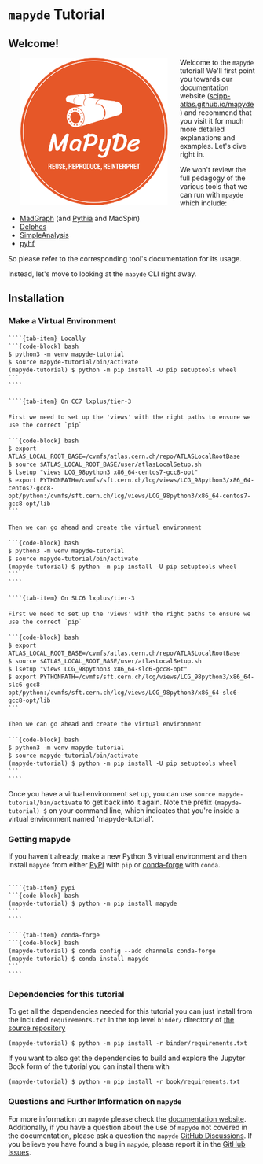# `mapyde` Tutorial

## Welcome!

<p align="center">
<a href="https://github.com/scipp-atlas/mapyde"><img src="https://raw.githubusercontent.com/scipp-atlas/mapyde/main/docs/assets/images/logo.svg" alt="Mapyde logo" width="300" role="img" align="left" hspace="25">
</a>
</p>

Welcome to the `mapyde` tutorial!
We'll first point you towards our documentation website ([scipp-atlas.github.io/mapyde](https://scipp-atlas.github.io/mapyde/)) and recommend that you visit it for much more detailed explanations and examples.
Let's dive right in.


We won't review the full pedagogy of the various tools that we can run with `mpayde` which include:
* [MadGraph](https://launchpad.net/mg5amcnlo) (and [Pythia](https://pythia.org/) and MadSpin)
* [Delphes](https://cp3.irmp.ucl.ac.be/projects/delphes)
* [SimpleAnalysis](https://simpleanalysis.docs.cern.ch/)
* [pyhf](https://pyhf.readthedocs.io/)

So please refer to the corresponding tool's documentation for its usage.

Instead, let's move to looking at the `mapyde` CLI right away.

## Installation

### Make a Virtual Environment

`````{tab-set}
````{tab-item} Locally
```{code-block} bash
$ python3 -m venv mapyde-tutorial
$ source mapyde-tutorial/bin/activate
(mapyde-tutorial) $ python -m pip install -U pip setuptools wheel
```
````

````{tab-item} On CC7 lxplus/tier-3

First we need to set up the 'views' with the right paths to ensure we use the correct `pip`

```{code-block} bash
$ export ATLAS_LOCAL_ROOT_BASE=/cvmfs/atlas.cern.ch/repo/ATLASLocalRootBase
$ source $ATLAS_LOCAL_ROOT_BASE/user/atlasLocalSetup.sh
$ lsetup "views LCG_98python3 x86_64-centos7-gcc8-opt"
$ export PYTHONPATH=/cvmfs/sft.cern.ch/lcg/views/LCG_98python3/x86_64-centos7-gcc8-opt/python:/cvmfs/sft.cern.ch/lcg/views/LCG_98python3/x86_64-centos7-gcc8-opt/lib
```

Then we can go ahead and create the virtual environment

```{code-block} bash
$ python3 -m venv mapyde-tutorial
$ source mapyde-tutorial/bin/activate
(mapyde-tutorial) $ python -m pip install -U pip setuptools wheel
```
````

````{tab-item} On SLC6 lxplus/tier-3

First we need to set up the 'views' with the right paths to ensure we use the correct `pip`

```{code-block} bash
$ export ATLAS_LOCAL_ROOT_BASE=/cvmfs/atlas.cern.ch/repo/ATLASLocalRootBase
$ source $ATLAS_LOCAL_ROOT_BASE/user/atlasLocalSetup.sh
$ lsetup "views LCG_98python3 x86_64-slc6-gcc8-opt"
$ export PYTHONPATH=/cvmfs/sft.cern.ch/lcg/views/LCG_98python3/x86_64-slc6-gcc8-opt/python:/cvmfs/sft.cern.ch/lcg/views/LCG_98python3/x86_64-slc6-gcc8-opt/lib
```

Then we can go ahead and create the virtual environment

```{code-block} bash
$ python3 -m venv mapyde-tutorial
$ source mapyde-tutorial/bin/activate
(mapyde-tutorial) $ python -m pip install -U pip setuptools wheel
```
````

`````

Once you have a virtual environment set up, you can use `source mapyde-tutorial/bin/activate` to get back into it again. Note the prefix `(mapyde-tutorial) $` on your command line, which indicates that you're inside a virtual environment named 'mapyde-tutorial'.

### Getting mapyde

If you haven't already, make a new Python 3 virtual environment and then install `mapyde` from either [PyPI](https://pypi.org/project/mapyde/) with `pip` or [conda-forge](https://anaconda.org/conda-forge/pyhf) with `conda`.

`````{tab-set}

````{tab-item} pypi
```{code-block} bash
(mapyde-tutorial) $ python -m pip install mapyde
```
````

````{tab-item} conda-forge
```{code-block} bash
(mapyde-tutorial) $ conda config --add channels conda-forge
(mapyde-tutorial) $ conda install mapyde
```
````

`````

### Dependencies for this tutorial

To get all the dependencies needed for this tutorial you can just install from the included `requirements.txt` in the top level `binder/` directory of [the source repository](https://github.com/scipp-atlas/mapyde-tutorial)

```
(mapyde-tutorial) $ python -m pip install -r binder/requirements.txt
```

If you want to also get the dependencies to build and explore the Jupyter Book form of the tutorial you can install them with

```
(mapyde-tutorial) $ python -m pip install -r book/requirements.txt
```

### Questions and Further Information on `mapyde`

For more information on `mapyde` please check the [documentation website](https://scipp-atlas.github.io/mapyde).
Additionally, if you have a question about the use of `mapyde` not covered in the documentation, please ask a question the `mapyde` [GitHub Discussions](https://github.com/scipp-atlas/mapyde/discussions).
If you believe you have found a bug in `mapyde`, please report it in the [GitHub Issues](https://github.com/scipp-atlas/mapyde/issues/new?template=Bug-Report.md&labels=bug&title=Bug+Report+:+Title+Here).
